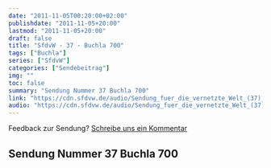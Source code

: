 ```yaml
---
date: "2011-11-05T00:20:00+02:00"
publishdate: "2011-11-05+20:00"
lastmod: "2011-11-05+20:00"
draft: false
title: "SfdvW - 37 - Buchla 700"
tags: ["Buchla"]
series: ["SfdvW"]
categories: ["Sendebeitrag"]
img: ""
toc: false
summary: "Sendung Nummer 37 Buchla 700"
link: "https://cdn.sfdvw.de/audio/Sendung_fuer_die_vernetzte_Welt_(37)_2011_11_05_Buchla_700.mp3"
audio: "https://cdn.sfdvw.de/audio/Sendung_fuer_die_vernetzte_Welt_(37)_2011_11_05_Buchla_700.mp3"
---
```


<div align="center" id="example"></div>
<script src="https://cdn.podlove.org/web-player/embed.js"></script>

Feedback zur Sendung?
[Schreibe uns ein Kommentar](mailto:SfdvW@radiocorax.de)

## Sendung Nummer 37 Buchla 700

<script>
  podlovePlayer('#example', '/blog/sfdvw37.json');
</script>
